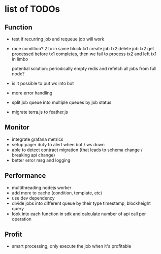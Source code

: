 # list of TODOs

## Function
- test if recurring job and requeue job will work
- race condition?
    2 tx in same block
    tx1 create job
    tx2 delete job
    tx2 get processed before tx1 completes, then we fail to process tx2 and left tx1 in limbo

    potential solution: periodically empty redis and refetch all jobs from full node?
- is it possible to put ws into bot
- more error handling
- split job queue into multiple queues by job status
- migrate terra.js to feather.js

## Monitor
- integrate grafana metrics
- setup pager duty to alert when bot / ws down
- able to detect contract migration (that leads to schema change / breaking api change)
- better error msg and logging

## Performance
- multithreading
    nodejs worker
- add more to cache (condition, template, etc)
- use dev dependency
- divide jobs into different queue by their type
    timestamp, blockheight
    query
- look into each function in sdk and calculate number of api call per operation

## Profit
- smart processing, only execute the job when it's profitable
